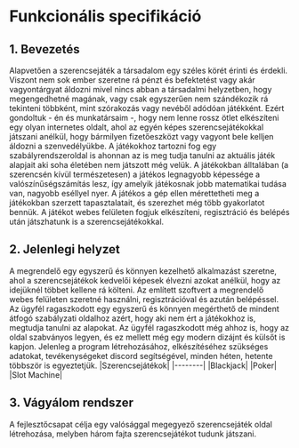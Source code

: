# Funkcionális specifikáció
## 1. Bevezetés
Alapvetően a szerencsejáték a társadalom egy széles körét érinti és érdekli. 
Viszont nem sok ember szeretne rá pénzt és befektetést vagy akár vagyontárgyat áldozni mivel nincs abban a társadalmi helyzetben, 
hogy megengedhetné magának, vagy csak egyszerűen nem szándékozik rá tekinteni többként, mint szórakozás vagy nevéből adódóan játékként.
Ezért gondoltuk - én és munkatársaim -, hogy nem lenne rossz ötlet elkészíteni egy olyan internetes oldalt, 
ahol az egyén képes szerencsejátékokkal játszani anélkül, 
hogy bármilyen fizetőeszközt vagy vagyont bele kelljen áldozni a szenvedélyükbe.
A játékokhoz tartozni fog egy szabályrendszeroldal is ahonnan az is meg tudja tanulni az aktuális játék alapjait aki soha életében nem játszott még velük. 
A játékokban álltalában (a szerencsén kívül természetesen) a játékos legnagyobb képessége a valószínűségszámítás lesz, 
így amelyik játékosnak jobb matematikai tudása van, nagyobb eséllyel nyer.
A játékos a gép ellen mérettetheti meg a játékokban szerzett tapasztalatait, és szerezhet még több gyakorlatot bennük.
A játékot webes felületen fogjuk elkészíteni, regisztráció és belépés után játszhatunk is a szerencsejátékokkal.
## 2. Jelenlegi helyzet
A megrendelő egy egyszerű és könnyen kezelhető alkalmazást szeretne, 
ahol a szerencsejátékok kedvelői képesek élvezni azokat anélkül, hogy az idejüknél többet kellene rá költeni. 
Az említett szoftvert a megrendelő webes felületen szeretné használni, regisztrációval és azután belépéssel.
Az ügyfél ragaszkodott egy egyszerű és könnyen megérthető de mindent átfogó szabályzati oldalhoz azért, 
hogy aki nem ért a játékokhoz is, megtudja tanulni az alapokat. 
Az ügyfél ragaszkodott még ahhoz is, hogy az oldal szabványos legyen, 
és ez mellett még egy modern dizájnt és külsőt is kapjon. Jelenleg a program létrehozásához, 
elkészítéséhez szükséges adatokat, tevékenységeket discord segítségével, minden héten, hetente többször is egyeztetjük.
|Szerencsejátékok|
|--------|
|Blackjack|
|Poker|
|Slot Machine|
## 3. Vágyálom rendszer
A fejlesztőcsapat célja egy valósággal megegyező szerencsejáték oldal létrehozása, 
melyben három fajta szerencsejátékot tudunk játszani. 